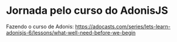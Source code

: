 # Jornada pelo curso do AdonisJS

Fazendo o curso de Adonis: <https://adocasts.com/series/lets-learn-adonisjs-6/lessons/what-well-need-before-we-begin>
